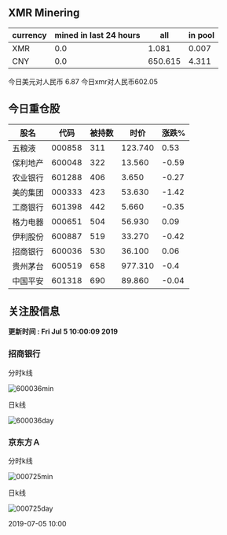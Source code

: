 ## XMR Minering

|currency|mined in last 24 hours|all|in pool|
|---|---|---|---|
|XMR|0.0|1.081|0.007|
|CNY|0.0|650.615|4.311|

今日美元对人民币 6.87	今日xmr对人民币602.05


## 今日重仓股 

|股名|代码|被持数|时价|涨跌%|
|---|---|---|---|---|
|五粮液|000858|311|123.740|0.53|
|保利地产|600048|322|13.560|-0.59|
|农业银行|601288|406|3.650|-0.27|
|美的集团|000333|423|53.630|-1.42|
|工商银行|601398|442|5.660|-0.35|
|格力电器|000651|504|56.930|0.09|
|伊利股份|600887|519|33.270|-0.42|
|招商银行|600036|530|36.100|0.06|
|贵州茅台|600519|658|977.310|-0.4|
|中国平安|601318|690|89.860|-0.04|

## 关注股信息
**更新时间 : Fri Jul  5 10:00:09 2019**
### 招商银行 
分时k线

![600036min](http://image.sinajs.cn/newchart/min/n/sh600036.gif)

日k线

![600036day](http://image.sinajs.cn/newchart/daily/n/sh600036.gif)

### 京东方Ａ 
分时k线

![000725min](http://image.sinajs.cn/newchart/min/n/sz000725.gif)

日k线

![000725day](http://image.sinajs.cn/newchart/daily/n/sz000725.gif)

2019-07-05 10:00